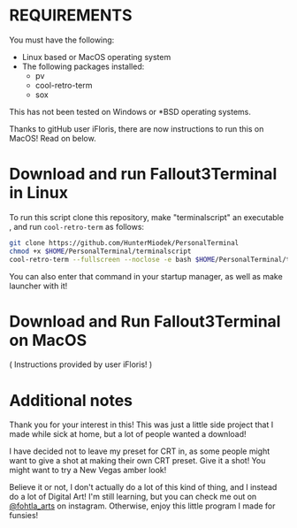 
# REQUIREMENTS

You must have the following:

* Linux based or MacOS operating system
* The following packages installed:
    * pv
    * cool-retro-term
    * sox

This has not been tested on Windows or *BSD operating systems.

Thanks to gitHub user iFloris, there are now instructions to run this on MacOS! Read on below.

# Download and run Fallout3Terminal in Linux

To run this script clone this repository, make "terminalscript" an executable , and run `cool-retro-term` as follows:

```bash
git clone https://github.com/HunterMiodek/PersonalTerminal
chmod +x $HOME/PersonalTerminal/terminalscript
cool-retro-term --fullscreen --noclose -e bash $HOME/PersonalTerminal/terminalscript
```

You can also enter that command in your startup manager, as well as make launcher with it!

# Download and Run Fallout3Terminal on MacOS

 ( Instructions provided by user iFloris! )


# Additional notes

Thank you for your interest in this! This was just a little side project that I made while sick at home, but a lot of people wanted a download!

I have decided not to leave my preset for CRT in, as some people might want to give a shot at making their own CRT preset.
Give it a shot! You might want to try a New Vegas amber look!

Believe it or not, I don't actually do a lot of this kind of thing, and I instead do a lot of Digital Art! I'm still learning, but you can check me out on [@fohtla_arts](http://instagram.com/fohtla_arts) on instagram. Otherwise, enjoy this little program I made for funsies!

